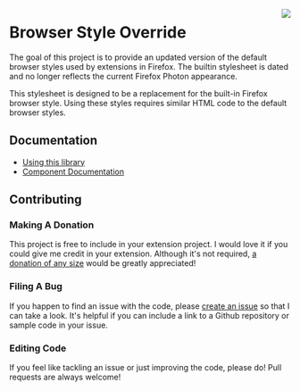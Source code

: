 [<img align="right" src="https://img.shields.io/github/release/WesleyBranton/New-Browser-Style.svg">](https://github.com/WesleyBranton/New-Browser-Style/releases)

# Browser Style Override
The goal of this project is to provide an updated version of the default browser styles used by extensions in Firefox. The builtin stylesheet is dated and no longer reflects the current Firefox Photon appearance.

This stylesheet is designed to be a replacement for the built-in Firefox browser style. Using these styles requires similar HTML code to the default browser styles.

## Documentation
- [Using this library](https://github.com/WesleyBranton/New-Browser-Style/blob/master/docs/setup.md)
- [Component Documentation](https://github.com/WesleyBranton/New-Browser-Style/blob/master/docs/components.md)

## Contributing
### Making A Donation
This project is free to include in your extension project. I would love it if you could give me credit in your extension. Although it's not required, [a donation of any size](https://www.paypal.me/wbrantonaddons) would be greatly appreciated!

### Filing A Bug
If you happen to find an issue with the code, please [create an issue](https://github.com/WesleyBranton/New-Browser-Style/issues) so that I can take a look. It's helpful if you can include a link to a Github repository or sample code in your issue.

### Editing Code
If you feel like tackling an issue or just improving the code, please do! Pull requests are always welcome!